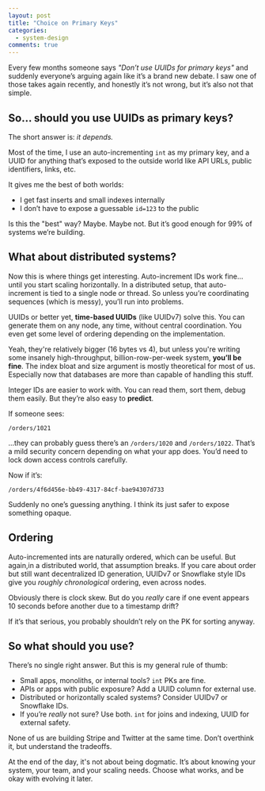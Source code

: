 ```yaml
---
layout: post
title: "Choice on Primary Keys"
categories:
  - system-design
comments: true
---
```


Every few months someone says *"Don’t use UUIDs for primary keys"* and suddenly everyone’s arguing again like it’s a brand new debate. I saw one of those takes again recently, and honestly it’s not wrong, but it’s also not that simple.


## So… should you use UUIDs as primary keys?

The short answer is: *it depends.*

Most of the time, I use an auto-incrementing `int` as my primary key, and a UUID for anything that’s exposed to the outside world like API URLs, public identifiers, links, etc.

It gives me the best of both worlds:

* I get fast inserts and small indexes internally
* I don’t have to expose a guessable `id=123` to the public

Is this the "best" way? Maybe. Maybe not. But it’s good enough for 99% of systems we’re building.

## What about distributed systems?

Now this is where things get interesting. Auto-increment IDs work fine… until you start scaling horizontally. In a distributed setup, that auto-increment is tied to a single node or thread. So unless you’re coordinating sequences (which is messy), you’ll run into problems.

UUIDs or better yet, **time-based UUIDs** (like UUIDv7) solve this. You can generate them on any node, any time, without central coordination. You even get some level of ordering depending on the implementation.

Yeah, they're relatively bigger (16 bytes vs 4), but unless you're writing some insanely high-throughput, billion-row-per-week system, **you’ll be fine**. The index bloat and size argument is mostly theoretical for most of us. Especially now that databases are more than capable of handling this stuff.


Integer IDs are easier to work with. You can read them, sort them, debug them easily. But they’re also easy to **predict**.

If someone sees:

```
/orders/1021
```

…they can probably guess there’s an `/orders/1020` and `/orders/1022`. That’s a mild security concern depending on what your app does. You’d need to lock down access controls carefully.

Now if it’s:

```
/orders/4f6d456e-bb49-4317-84cf-bae94307d733
```

Suddenly no one’s guessing anything. I think its just safer to expose something opaque.


## Ordering

Auto-incremented ints are naturally ordered, which can be useful. But again,in a distributed world, that assumption breaks. If you care about order but still want decentralized ID generation, UUIDv7 or Snowflake style IDs give you *roughly chronological* ordering, even across nodes.

Obviously there is clock skew. But do you *really* care if one event appears 10 seconds before another due to a timestamp drift?

If it’s that serious, you probably shouldn’t rely on the PK for sorting anyway.


## So what should you use?

There’s no single right answer. But this is my general rule of thumb:

* Small apps, monoliths, or internal tools? `int` PKs are fine.
* APIs or apps with public exposure? Add a UUID column for external use.
* Distributed or horizontally scaled systems? Consider UUIDv7 or Snowflake IDs.
* If you’re *really* not sure? Use both. `int` for joins and indexing, UUID for external safety.

None of us are building Stripe and Twitter at the same time. Don’t overthink it, but understand the tradeoffs.


At the end of the day, it's not about being dogmatic. It’s about knowing your system, your team, and your scaling needs. Choose what works, and be okay with evolving it later.
